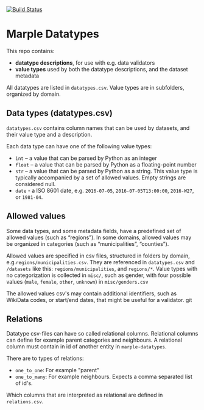[![Build Status](https://travis-ci.org/marple-newsrobot/marple-datatypes.svg?branch=master)](https://travis-ci.org/marple-newsrobot/marple-datatypes)

# Marple Datatypes
This repo contains:

* **datatype descriptions**, for use with e.g. data validators
* **value types** used by both the datatype descriptions, and the dataset metadata

All datatypes are listed in `datatypes.csv`. Value types are in subfolders, organized by domain.

## Data types (datatypes.csv)
`datatypes.csv` contains column names that can be used by datasets, and their value type and a description.

Each data type can have one of the following value types:

* `int` – a value that can be parsed by Python as an integer 
* `float` – a value that can be parsed by Python as a floating-point number
* `str` – a value that can be parsed by Python as a string. This value type is typically accompanied by a set of allowed values. Empty strings are considered null.
* `date` - a ISO 8601 date, e.g. `2016-07-05`, `2016-07-05T13:00:00`, `2016-W27`, or `1981-04`.

## Allowed values
Some data types, and some metadata fields, have a predefined set of allowed values (such as “regions”). In some domains, allowed values may be organized in categories (such as “municipalities”, “counties”).

Allowed values are specified in csv files, structured in folders by domain, e.g.`regions/municipalities.csv`. They are referenced in `datatypes.csv` and `/datasets` like this: `regions/municipalities`, and `regions/*`. Value types with no categorization is collected in `misc/`, such as gender, with four possible values (`male`, `female`, `other`, `unknown`) in `misc/genders.csv`

The allowed values csv's may contain additional identifiers, such as WikiData codes, or start/end dates, that might be useful for a validator.
git

## Relations

Datatype csv-files can have so called relational columns. Relational columns can define for example parent categories and neighbours. A relational column must contain in id of another entity in `marple-datatypes`.

There are to types of relations:

* `one_to_one`: For example "parent"
* `one_to_many`: For example neighbours. Expects a comma separated list of id's.

Which columns that are interpreted as relational are defined in `relations.csv`.

